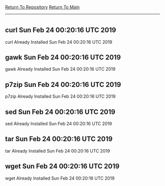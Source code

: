 [Return To Repository](https://github.com/deathbybandaid/piholeparser/)
[Return To Main](https://github.com/deathbybandaid/piholeparser/blob/master/RecentRunLogs/Mainlog.md)
____________________________________
# 
## curl Sun Feb 24 00:20:16 UTC 2019
curl Already Installed Sun Feb 24 00:20:16 UTC 2019
## gawk Sun Feb 24 00:20:16 UTC 2019
gawk Already Installed Sun Feb 24 00:20:16 UTC 2019
## p7zip Sun Feb 24 00:20:16 UTC 2019
p7zip Already Installed Sun Feb 24 00:20:16 UTC 2019
## sed Sun Feb 24 00:20:16 UTC 2019
sed Already Installed Sun Feb 24 00:20:16 UTC 2019
## tar Sun Feb 24 00:20:16 UTC 2019
tar Already Installed Sun Feb 24 00:20:16 UTC 2019
## wget Sun Feb 24 00:20:16 UTC 2019
wget Already Installed Sun Feb 24 00:20:16 UTC 2019
